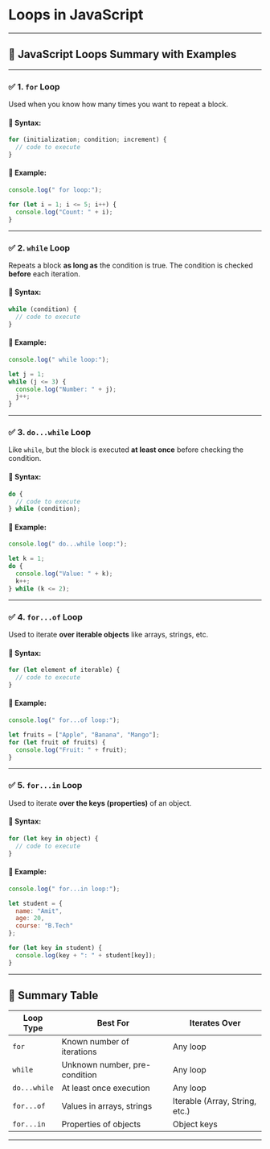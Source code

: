 # Loops in JavaScript

---

## 🔁 JavaScript Loops Summary with Examples

---

### ✅ 1. `for` Loop

Used when you know how many times you want to repeat a block.

#### 🔹 Syntax:

```javascript
for (initialization; condition; increment) {
  // code to execute
}
```

#### 🔹 Example:

```javascript
console.log(" for loop:");

for (let i = 1; i <= 5; i++) {
  console.log("Count: " + i);
}
```

---

### ✅ 2. `while` Loop

Repeats a block **as long as** the condition is true. The condition is checked **before** each iteration.

#### 🔹 Syntax:

```javascript
while (condition) {
  // code to execute
}
```

#### 🔹 Example:

```javascript
console.log(" while loop:");

let j = 1;
while (j <= 3) {
  console.log("Number: " + j);
  j++;
}
```

---

### ✅ 3. `do...while` Loop

Like `while`, but the block is executed **at least once** before checking the condition.

#### 🔹 Syntax:

```javascript
do {
  // code to execute
} while (condition);
```

#### 🔹 Example:

```javascript
console.log(" do...while loop:");

let k = 1;
do {
  console.log("Value: " + k);
  k++;
} while (k <= 2);
```

---

### ✅ 4. `for...of` Loop

Used to iterate **over iterable objects** like arrays, strings, etc.

#### 🔹 Syntax:

```javascript
for (let element of iterable) {
  // code to execute
}
```

#### 🔹 Example:

```javascript
console.log(" for...of loop:");

let fruits = ["Apple", "Banana", "Mango"];
for (let fruit of fruits) {
  console.log("Fruit: " + fruit);
}
```

---

### ✅ 5. `for...in` Loop

Used to iterate **over the keys (properties)** of an object.

#### 🔹 Syntax:

```javascript
for (let key in object) {
  // code to execute
}
```

#### 🔹 Example:

```javascript
console.log(" for...in loop:");

let student = {
  name: "Amit",
  age: 20,
  course: "B.Tech"
};

for (let key in student) {
  console.log(key + ": " + student[key]);
}
```

---

## 🧠 Summary Table

| Loop Type    | Best For                      | Iterates Over                  |
| ------------ | ----------------------------- | ------------------------------ |
| `for`        | Known number of iterations    | Any loop                       |
| `while`      | Unknown number, pre-condition | Any loop                       |
| `do...while` | At least once execution       | Any loop                       |
| `for...of`   | Values in arrays, strings     | Iterable (Array, String, etc.) |
| `for...in`   | Properties of objects         | Object keys                    |

---


